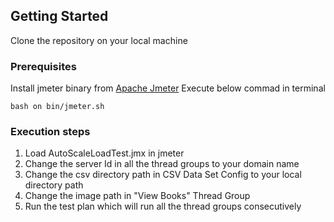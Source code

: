 ## Getting Started

Clone the repository on your local machine

### Prerequisites

Install jmeter binary from [Apache Jmeter](http://jmeter.apache.org/)
Execute below commad in terminal 
```
bash on bin/jmeter.sh
```

### Execution steps
1. Load AutoScaleLoadTest.jmx in jmeter 
2. Change the server Id in all the thread groups to your domain name
3. Change the csv directory path in CSV Data Set Config to your local directory path
4. Change the image path in "View Books" Thread Group
4. Run the test plan which will run all the thread groups consecutively